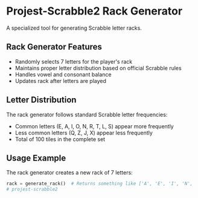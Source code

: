
# Projest-Scrabble2 Rack Generator

A specialized tool for generating Scrabble letter racks.

## Rack Generator Features

- Randomly selects 7 letters for the player's rack
- Maintains proper letter distribution based on official Scrabble rules
- Handles vowel and consonant balance
- Updates rack after letters are played

## Letter Distribution

The rack generator follows standard Scrabble letter frequencies:
- Common letters (E, A, I, O, N, R, T, L, S) appear more frequently
- Less common letters (Q, Z, J, X) appear less frequently
- Total of 100 tiles in the complete set

## Usage Example

The rack generator creates a new rack of 7 letters:

```python
rack = generate_rack()  # Returns something like ['A', 'E', 'I', 'N', 'S', 'T', 'R']
# projest-scrabble2